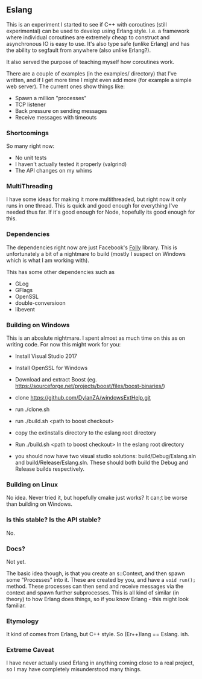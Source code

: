 ## Eslang

This is an experiment I started to see if C++ with coroutines (still experimental) can be used to develop using Erlang style. I.e. a framework where individual coroutines are extremely cheap to construct and asynchronous IO is easy to use. It's also type safe (unlike Erlang) and has the ability to segfault from anywhere (also unlike Erlang?).

It also served the purpose of teaching myself how coroutines work.

There are a couple of examples (in the examples/ directory) that I've written, and if I get more time I might even add more (for example a simple web server). The current ones show things like:
* Spawn a million "processes"
* TCP listener
* Back pressure on sending messages
* Receive messages with timeouts


### Shortcomings

So many right now:

* No unit tests
* I haven't actually tested it properly (valgrind)
* The API changes on my whims

### MultiThreading

I have some ideas for making it more multithreaded, but right now it only runs in one thread. This is quick and good enough for everything I've needed thus far. If it's good enough for Node, hopefully its good enough for this.

### Dependencies

The dependencies right now are just Facebook's [Folly](https://github.com/facebook/folly) library. This is unfortunately a bit of a nightmare to build (mostly I suspect on Windows which is what I am working with).

This has some other dependencies such as
* GLog
* GFlags
* OpenSSL
* double-conversioon
* libevent

### Building on Windows

This is an aboslute nightmare. I spent almost as much time on this as on writing code. For now this might work for you:
* Install Visual Studio 2017
* Install OpenSSL for Windows
* Download and extract Boost (eg. https://sourceforge.net/projects/boost/files/boost-binaries/)

* clone https://github.com/DylanZA/windowsExtHelp.git
* run ./clone.sh
* run ./build.sh \<path to boost checkout\>
* copy the extinstalls directory to the eslang root directory
* Run ./build.sh \<path to boost checkout\> In the eslang root directory
* you should now have two visual studio solutions: build/Debug/Eslang.sln and build/Release/Eslang.sln. These should both build the Debug and Release builds respectively.

### Building on Linux

No idea. Never tried it, but hopefully cmake just works? It can;t be worse than building on Windows.

### Is this stable? Is the API stable?
No.

### Docs?

Not yet.

The basic idea though, is that you create an s::Context, and then spawn some "Processes" into it. These are created by you, and have a `void run();`  method. These processes can then send and receive messages via the context and spawn further subprocesses. This is all kind of similar (in theory) to how Erlang does things, so if you know Erlang - this might look familiar.  

### Etymology

It kind of comes from Erlang, but C++ style. So (Er++)lang == Eslang. ish.

### Extreme Caveat

I have never actually used Erlang in anything coming close to a real project, so I may have completely misunderstood many things.